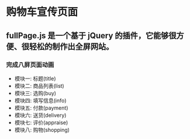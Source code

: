 # 购物车宣传页面
## fullPage.js 是一个基于 jQuery 的插件，它能够很方便、很轻松的制作出全屏网站。
### 完成八屏页面动画
- 模块一: 标题(title)
- 模块二: 商品列表(list)
- 模块三: 选购(buy)
- 模块四: 填写信息(info)
- 模块五: 付款(payment)
- 模块六: 送货(delivery)
- 模块七: 评价(appraise)
- 模块八: 购物(shopping)
